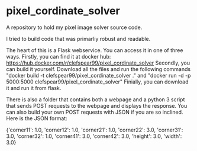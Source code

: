 # pixel_cordinate_solver
A repository to hold my pixel image solver source code.

I tried to build code that was primarliy robust and readable.

The heart of this is a Flask webservice. You can access it in one of three ways. 
Firstly, you can find it at docker hub: https://hub.docker.com/r/clefspear99/pixel_cordinate_solver
Secondly, you can build it yourself. Download all the files and run the following commands
  "docker build -t clefspear99/pixel_cordinate_solver ."
  and "docker run -d -p 5000:5000 clefspear99/pixel_cordinate_solver"
Finially, you can download it and run it from flask.

There is also a folder that contains both a webpage and a python 3 script that sends POST requests to the webpage and displays the response. You can also build your own POST requests with JSON if you are so inclined. Here is the JSON format:

{'corner11': 1.0, 'corner12': 1.0, 'corner21': 1.0, 'corner22': 3.0, 'corner31': 3.0, 'corner32': 1.0, 'corner41': 3.0, 'corner42': 3.0, 'height': 3.0, 'width': 3.0}

